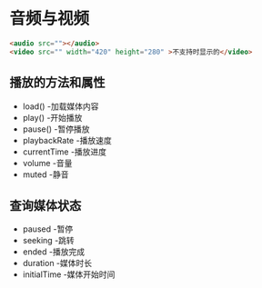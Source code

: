 # 音频与视频
```html
<audio src=""></audio>
<video src="" width="420" height="280" >不支持时显示的</video>
```
## 播放的方法和属性
* load() -加载媒体内容
* play() -开始播放
* pause() -暂停播放
* playbackRate -播放速度
* currentTime -播放进度
* volume -音量
* muted -静音

## 查询媒体状态
* paused -暂停
* seeking -跳转
* ended -播放完成
* duration -媒体时长
* initialTime -媒体开始时间